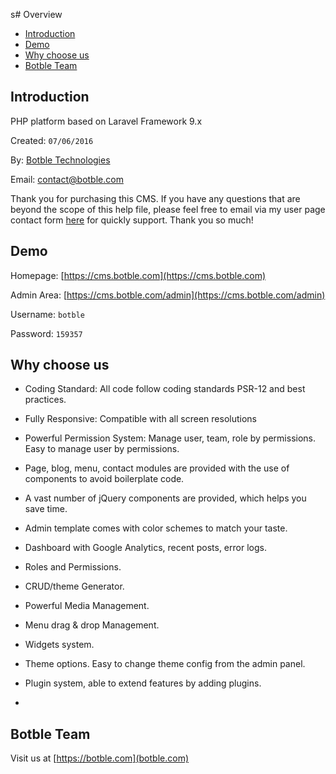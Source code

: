 s# Overview

- [Introduction](#introduction)
- [Demo](#demo)
- [Why choose us](#why_choose_us)
- [Botble Team](#botble_team)

<a name="introduction"></a>
## Introduction

PHP platform based on Laravel Framework 9.x

Created: `07/06/2016`

By: [Botble Technologies](https://botble.com)

Email: [contact@botble.com](mailto:contact@botble.com)

Thank you for purchasing this CMS. If you have any questions that are beyond the scope of this help file, 
please feel free to email via my user page contact form [here](https://codecanyon.net/user/botble) for quickly support. Thank you so much!
		
<a name="demo"></a>
## Demo

Homepage: [https://cms.botble.com](https://cms.botble.com)

Admin Area: [https://cms.botble.com/admin](https://cms.botble.com/admin)

Username: `botble`

Password: `159357`

<a name="why_choose_us"></a>
## Why choose us

- Coding Standard: All code follow coding standards PSR-12 and best practices.
- Fully Responsive: Compatible with all screen resolutions
- Powerful Permission System: Manage user, team, role by permissions. Easy to manage user by permissions.
- Page, blog, menu, contact modules are provided with the use of components to avoid boilerplate code.
- A vast number of jQuery components are provided, which helps you save time.
- Admin template comes with color schemes to match your taste.
- Dashboard with Google Analytics, recent posts, error logs.
- Roles and Permissions.
- CRUD/theme Generator.
- Powerful Media Management.
- Menu drag & drop Management.
- Widgets system.
- Theme options. Easy to change theme config from the admin panel.
- Plugin system, able to extend features by adding plugins.

- <a name="botble_team"></a>
## Botble Team

Visit us at [https://botble.com](botble.com)
